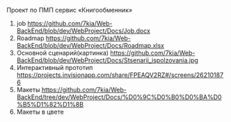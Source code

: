 Проект по ПМП сервис «Книгообменник»

1. job https://github.com/7kia/Web-BackEnd/blob/dev/WebProject/Docs/Job.docx
2. Roadmap https://github.com/7kia/Web-BackEnd/blob/dev/WebProject/Docs/Roadmap.xlsx
3. Основной сценарий(картинка) https://github.com/7kia/Web-BackEnd/blob/dev/WebProject/Docs/Stsenarii_ispolzovania.jpg
4. Интерактивный прототип https://projects.invisionapp.com/share/FPEAQV2RZ#/screens/262101876
5. Макеты https://github.com/7kia/Web-BackEnd/tree/dev/WebProject/Docs/%D0%9C%D0%B0%D0%BA%D0%B5%D1%82%D1%8B
6. Макеты в цвете 


